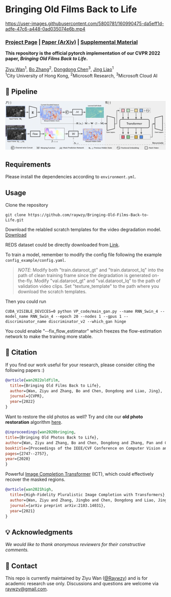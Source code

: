 # Bringing Old Films Back to Life

https://user-images.githubusercontent.com/5800781/160990475-da5eff1d-adfe-47c6-a448-0ad035074e6b.mp4

### [Project Page](http://raywzy.com/Old_Film/) | [Paper (ArXiv)]() | [Supplemental Material]()

**This repository is the official pytorch implementation of our CVPR 2022 paper, *Bringing Old Films Back to Life*.**

[Ziyu Wan](http://raywzy.com/)<sup>1</sup>,
[Bo Zhang](https://bo-zhang.me/)<sup>2</sup>,
[Dongdong Chen](http://www.dongdongchen.bid/)<sup>3</sup>,
[Jing Liao](https://liaojing.github.io/html/)<sup>1</sup> <br>
<sup>1</sup>City University of Hong Kong, <sup>2</sup>Microsoft Research, <sup>3</sup>Microsoft Cloud AI



## :star2: Pipeline
<img src='assets/Pipeline.png'/>

## Requirements

Please install the dependencies according to ```environment.yml```.

## Usage

Clone the repository
```
git clone https://github.com/raywzy/Bringing-Old-Films-Back-to-Life.git
```

Download the relabled scratch templates for the video degradation model. [Download](https://portland-my.sharepoint.com/:u:/g/personal/ziyuwan2-c_my_cityu_edu_hk/EcB_8dZTgW1HsdAIOMtuz4QBLxk93oEWorHpcMC9KNy0Aw?e=mRXTbW)

REDS dataset could be directly downloaded from [Link](https://seungjunnah.github.io/Datasets/reds.html).

To train a model, remember to modify the config file following the example ```config_example/config.yaml```.

> *NOTE*: 
>  Modify both "train.dataroot_gt" and "train.dataroot_lq" into the path of clean training frame since the degradation is generated on-the-fly.
>  Modify "val.dataroot_gt" and "val.dataroot_lq" to the path of validation video clips.
>  Set "texture_template" to the path where you download the scratch templates.

Then you could run
```
CUDA_VISIBLE_DEVICES=0 python VP_code/main_gan.py --name RNN_Swin_4 --model_name RNN_Swin_4 --epoch 20 --nodes 1 --gpus 1 --discriminator_name discriminator_v2 --which_gan hinge
```

You could enable "--fix_flow_estimator" which freezes the flow-estimation network to make the training more stable.



## :notebook_with_decorative_cover: Citation

If you find our work useful for your research, please consider citing the following papers :)
```bibtex
@article{wan2022oldfilm,
  title={Bringing Old Films Back to Life},
  author={Wan, Ziyu and Zhang, Bo and Chen, Dongdong and Liao, Jing},
  journal={CVPR},
  year={2022}
}
```
Want to restore the old photos as well? Try and cite our **old photo restoration** algorithm [here](https://github.com/microsoft/Bringing-Old-Photos-Back-to-Life). 
```bibtex
@inproceedings{wan2020bringing,
title={Bringing Old Photos Back to Life},
author={Wan, Ziyu and Zhang, Bo and Chen, Dongdong and Zhang, Pan and Chen, Dong and Liao, Jing and Wen, Fang},
booktitle={Proceedings of the IEEE/CVF Conference on Computer Vision and Pattern Recognition},
pages={2747--2757},
year={2020}
}
```
Powerful [Image Completion Transformer](https://github.com/raywzy/ICT) (ICT), which could effectively recover the masked regions.
```bibtex
@article{wan2021high,
  title={High-Fidelity Pluralistic Image Completion with Transformers},
  author={Wan, Ziyu and Zhang, Jingbo and Chen, Dongdong and Liao, Jing},
  journal={arXiv preprint arXiv:2103.14031},
  year={2021}
}
```
## :bulb: Acknowledgments

*We would like to thank anonymous reviewers for their constructive comments.*

## :incoming_envelope: Contact

This repo is currently maintained by Ziyu Wan ([@Raywzy](https://github.com/raywzy)) and is for academic research use only. Discussions and questions are welcome via raywzy@gmail.com. 
